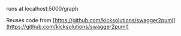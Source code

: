 

runs at localhost:5000/graph

Reuses code from [https://github.com/kicksolutions/swagger2puml](https://github.com/kicksolutions/swagger2puml)

